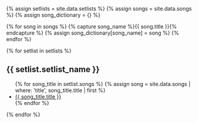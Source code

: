 {% assign setlists = site.data.setlists %}
{% assign songs = site.data.songs %}
{% assign song_dictionary = {} %}

{% for song in songs %}
  {% capture song_name %}{{ song.title }}{% endcapture %}
  {% assign song_dictionary[song_name] = song %}
{% endfor %}

{% for setlist in setlists %}
  <h2>{{ setlist.setlist_name }}</h2>
  <ul>
    {% for song_title in setlist.songs %}
      {% assign song = site.data.songs | where: 'title', song_title.title | first %}
      <li>
        <a href="{{ song.youtube_link }}" target="_blank">{{ song_title.title }}</a>
      </li>
    {% endfor %}
  </ul>
{% endfor %}